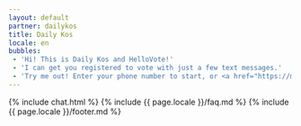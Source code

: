 ```yaml
---
layout: default
partner: dailykos
title: Daily Kos
locale: en
bubbles:
 - 'Hi! This is Daily Kos and HelloVote!'
 - 'I can get you registered to vote with just a few text messages.'
 - 'Try me out! Enter your phone number to start, or <a href="https://m.me/hellovote">chat on Facebook Messenger</a>.'
---
```

{% include chat.html %}
{% include {{ page.locale }}/faq.md %}
{% include {{ page.locale }}/footer.md %}




